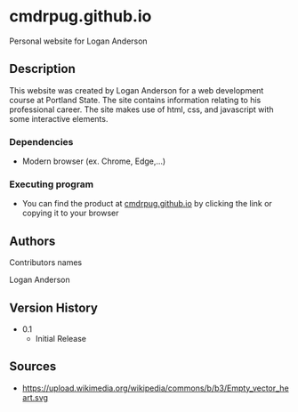 # cmdrpug.github.io

Personal website for Logan Anderson

## Description

This website was created by Logan Anderson for a web development course at Portland State. The site contains information relating to his professional career. The site makes use of html, css, and javascript with some interactive elements.

### Dependencies

* Modern browser (ex. Chrome, Edge,...)

### Executing program

* You can find the product at [cmdrpug.github.io](https://cmdrpug.github.io/) by clicking the link or copying it to your browser

## Authors

Contributors names

Logan Anderson  

## Version History

* 0.1
    * Initial Release

## Sources

* https://upload.wikimedia.org/wikipedia/commons/b/b3/Empty_vector_heart.svg